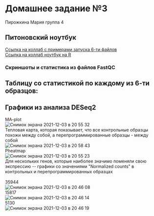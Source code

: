 # Домашнее задание №3
Пирожкина Мария группа 4

## Питоновский ноутбук
[Ссылка на коллаб с примерами запуска 6-ти файлов](https://colab.research.google.com/drive/1crZwf5oARR6AjNqw3ErmhpvdBEbdgSEU?usp=sharing) </br>
[Ссылка на коллаб ноутбук на R](https://colab.research.google.com/drive/1ti4-qdrNgQ-KJHSkZDcMDNMAjHIAde17?usp=sharing)

### Скриншоты и статистика из файлов FastQC


## Таблицу со статистикой по каждому из 6-ти образцов:
## Графики из анализа DESeq2
MA-plot <br>
![Снимок экрана 2021-12-03 в 20 55 32](https://user-images.githubusercontent.com/34075090/144650842-138d178c-a84e-41ea-8678-d06683f0bc66.png) <br>
Тепловая карта, которая показывает, что все контрольные образцы похожи между собой, а перепрограммированные образцы - между собой<br>
![Снимок экрана 2021-12-03 в 20 58 43](https://user-images.githubusercontent.com/34075090/144650828-0c84f60e-3357-4589-b475-45b18b6d5575.png) <br>
Pheatmap  <br>
![Снимок экрана 2021-12-03 в 20 55 23](https://user-images.githubusercontent.com/34075090/144651908-827a7f8c-d95a-4321-b671-0400239bc351.png) <br>
Для нескольких генов, которые наиболее значимо поменяли свою экспрессию -- графики со значениями "Normalized counts" в контрольных и перепрограммированных образцах <br>
<br>
35944 <br>
![Снимок экрана 2021-12-03 в 20 46 08](https://user-images.githubusercontent.com/34075090/144650859-5269af31-8098-4a21-a4fd-06dde8c1a170.png) <br>
15817<br>
![Снимок экрана 2021-12-03 в 20 46 14](https://user-images.githubusercontent.com/34075090/144650863-0d9aa52b-3f35-4e85-85f8-4bc5de95964b.png) <br>
5130<br> 
![Снимок экрана 2021-12-03 в 20 46 19](https://user-images.githubusercontent.com/34075090/144650868-c4917e55-bb13-48dd-befd-b67d5a741305.png) <br>
